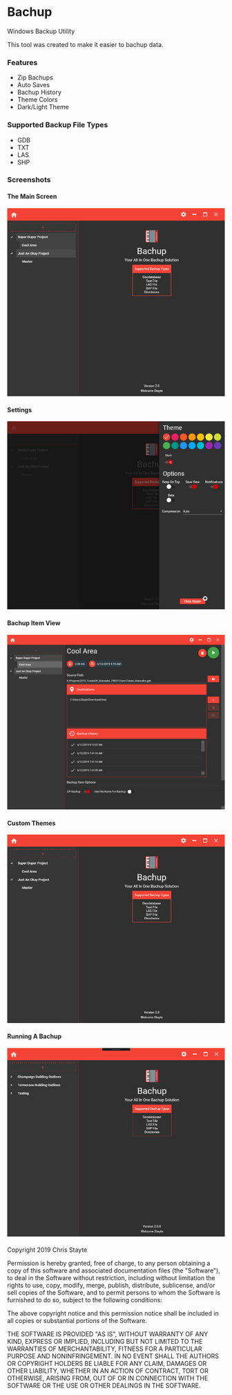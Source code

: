 # Bachup
Windows Backup Utility

This tool was created to make it easier to bachup data. 

### Features

* Zip Bachups
* Auto Saves
* Bachup History
* Theme Colors
* Dark/Light Theme


### Supported Backup File Types
* GDB
* TXT
* LAS
* SHP

### Screenshots

#### The Main Screen
![alt MainApp](Images/MainProgram.PNG)

#### Settings
![alt Settings](Images/Settings.PNG)

#### Bachup Item View
![alt Bachup Item View](Images/BachupItemView.PNG)

#### Custom Themes
![alt Custom Themes](Images/CustomThemes.gif)

#### Running A Bachup
![alt Running A Bachup](Images/RunningBachup.gif)

####


Copyright 2019 Chris Stayte

Permission is hereby granted, free of charge, to any person obtaining a copy of this software and associated documentation files (the "Software"), to deal in the Software without restriction, including without limitation the rights to use, copy, modify, merge, publish, distribute, sublicense, and/or sell copies of the Software, and to permit persons to whom the Software is furnished to do so, subject to the following conditions:

The above copyright notice and this permission notice shall be included in all copies or substantial portions of the Software.

THE SOFTWARE IS PROVIDED "AS IS", WITHOUT WARRANTY OF ANY KIND, EXPRESS OR IMPLIED, INCLUDING BUT NOT LIMITED TO THE WARRANTIES OF MERCHANTABILITY, FITNESS FOR A PARTICULAR PURPOSE AND NONINFRINGEMENT. IN NO EVENT SHALL THE AUTHORS OR COPYRIGHT HOLDERS BE LIABLE FOR ANY CLAIM, DAMAGES OR OTHER LIABILITY, WHETHER IN AN ACTION OF CONTRACT, TORT OR OTHERWISE, ARISING FROM, OUT OF OR IN CONNECTION WITH THE SOFTWARE OR THE USE OR OTHER DEALINGS IN THE SOFTWARE.
